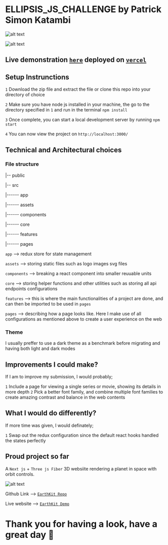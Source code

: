 # ELLIPSIS_JS_CHALLENGE by Patrick Simon Katambi

![alt text](https://github.com/patrick-katambi/ellipsis_js_challenge/blob/main/ellipsis.PNG?raw=true)

![alt text](https://github.com/patrick-katambi/ellipsis_js_challenge/blob/main/ellipsis2.PNG?raw=true)

## Live demonstration [`here`](https://ellipsis-js-challenge.vercel.app/) deployed on [`vercel`](https://vercel.com/)

## Setup Instrunctions
`1` Download the zip file and extract the file or clone this repo into your directory of choice

`2` Make sure you have node js installed in your machine, the go to the directory specified in `1` and run in the terminal `npm install`

`3` Once complete, you can start a local development server by running `npm start`

`4` You can now view the project on `http://localhost:3000/`

## Technical and Architectural choices

### File structure

|-- public

|-- src

|------ app
    
|------ assets
    
|------ components
    
|------ core
    
|------ features
    
|------ pages

`app` --> redux store for state management

`assets` --> storing static files such as logo images svg files

`components` --> breaking a react component into smaller reuuable units

`core` --> storing helper functions and other utilities such as storing all api endpoints configurations

`features` --> this is where the main functionalities of a project are done, and can then be imported to be used in `pages`

`pages` --> describing how a page looks like. Here I make use of all configurations as mentioned above to create a user experience on the web

### Theme
I usually preffer to use a dark theme as a benchmark before migrating and having both light and dark modes

## Improvements I could make?
If I am to improve my submission, I would probably;

`1` Include a page for viewing a single series or movie, showing its details in more depth
`2` Pick a better font family, and combine multiple font families to create amazing contrast and balance in the web contents

## What I would do differently?
If more time was given, I would definately;

`1` Swap out the redux configuration since the default react hooks handled the states perfectly

## Proud project so far
A `Next js` + `Three js Fiber` 3D websiite rendering a planet in space with orbit controls.

![alt text](https://raw.githubusercontent.com/patrick-katambi/earthkit/main/earth.PNG?raw=true)

Github Link --> [`EarthKit Repo`](https://github.com/patrick-katambi/earthkit)

Live website --> [`EarthKit Demo`](https://earthkit-okarlmhcz-patrick-katambi.vercel.app/) 

# Thank you for having a look, have a great day 👏
